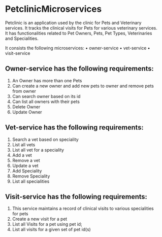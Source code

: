 # PetclinicMicroservices

Petclinic is an application used by the clinic for Pets and Veterinary services. It tracks the 
clinical visits for Pets for various veterinary services. It has functionalities related to Pet 
Owners, Pets, Pet Types, Veterinaries and Specialities.

It consists the following microservices:
• owner-service
• vet-service
• visit-service

## Owner-service has the following requirements:
1. An Owner has more than one Pets
2. Can create a new owner and add new pets to owner and remove pets from owner
3. Can search owner based on its id
4. Can list all owners with their pets
5. Delete Owner
6. Update Owner

## Vet-service has the following requirements:
1. Search a vet based on speciality
2. List all vets
3. List all vet for a speciality
4. Add a vet
5. Remove a vet
6. Update a vet
7. Add Speciality
8. Remove Speciality
9. List all specialities

## Visit-service has the following requirements:
1. This service maintains a record of clinical visits to various specialities for pets
2. Create a new visit for a pet
3. List all Visits for a pet using pet id;
4. List all visits for a given set of pet id(s)
